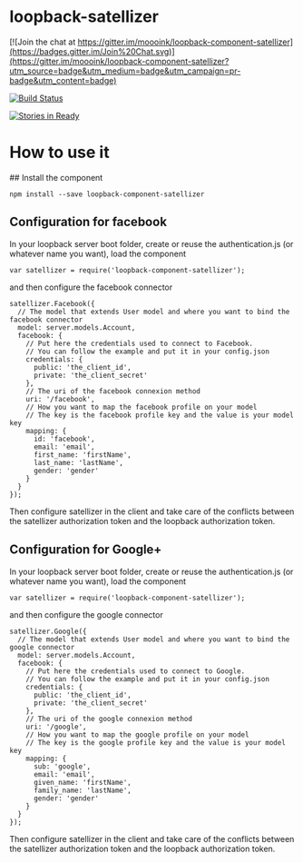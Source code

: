 
# loopback-satellizer

[![Join the chat at https://gitter.im/moooink/loopback-component-satellizer](https://badges.gitter.im/Join%20Chat.svg)](https://gitter.im/moooink/loopback-component-satellizer?utm_source=badge&utm_medium=badge&utm_campaign=pr-badge&utm_content=badge)

[![Build Status](https://travis-ci.org/moooink/loopback-component-satellizer.svg?branch=master)](https://travis-ci.org/moooink/loopback-component-satellizer)

[![Stories in Ready](https://badge.waffle.io/moooink/loopback-component-satellizer.png?label=ready&title=Ready)](https://waffle.io/moooink/loopback-component-satellizer)

# How to use it

## Install the component

    npm install --save loopback-component-satellizer

## Configuration for facebook

In your loopback server boot folder, create or reuse the authentication.js (or whatever name you want), load the component

    var satellizer = require('loopback-component-satellizer');

and then configure the facebook connector

    satellizer.Facebook({
      // The model that extends User model and where you want to bind the facebook connector
      model: server.models.Account,
      facebook: {
        // Put here the credentials used to connect to Facebook.
        // You can follow the example and put it in your config.json
        credentials: {
          public: 'the_client_id',
          private: 'the_client_secret'
        },
        // The uri of the facebook connexion method
        uri: '/facebook',
        // How you want to map the facebook profile on your model
        // The key is the facebook profile key and the value is your model key
        mapping: {
          id: 'facebook',
          email: 'email',
          first_name: 'firstName',
          last_name: 'lastName',
          gender: 'gender'
        }
      }
    });

Then configure satellizer in the client and take care of the conflicts between the satellizer authorization token and the loopback authorization token.

## Configuration for Google+

In your loopback server boot folder, create or reuse the authentication.js (or whatever name you want), load the component

    var satellizer = require('loopback-component-satellizer');

and then configure the google connector

    satellizer.Google({
      // The model that extends User model and where you want to bind the google connector
      model: server.models.Account,
      facebook: {
        // Put here the credentials used to connect to Google.
        // You can follow the example and put it in your config.json
        credentials: {
          public: 'the_client_id',
          private: 'the_client_secret'
        },
        // The uri of the google connexion method
        uri: '/google',
        // How you want to map the google profile on your model
        // The key is the google profile key and the value is your model key
        mapping: {
          sub: 'google',
          email: 'email',
          given_name: 'firstName',
          family_name: 'lastName',
          gender: 'gender'
        }
      }
    });

Then configure satellizer in the client and take care of the conflicts between the satellizer authorization token and the loopback authorization token.
